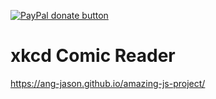 [![PayPal donate button](https://img.shields.io/badge/Amazing-xkcd-brightgreen)](https://ang-jason.github.io/amazing-js-project/)
# xkcd Comic Reader

https://ang-jason.github.io/amazing-js-project/